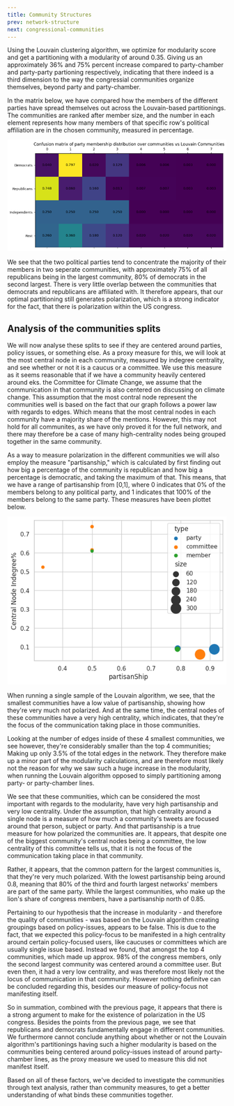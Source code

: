 ```yaml
---
title: Community Structures 
prev: network-structure
next: congressional-communities
---
```

<!-- Louvain:   
            Confusion matrix
            Community size (power law) (farve efter parti?)
            Evt. statistisk tests
-->

Using the Louvain clustering algorithm, we optimize for modularity score and get a partitioning with a modularity of around 0.35. Giving us an approximately 36% and 75% percent increase compared to party-chamber and party-party partioning respectively, indicating that there indeed is a third dimension to the way the congressial communities organize themselves, beyond party and party-chamber.

In the matrix below, we have compared how the members of the different parties have spread themselves out across the Louvain-based partitionings. The communities are ranked after member size, and the number in each element represents how many members of that specific row's political affiliation are in the chosen community, measured in percentage.

![](/images/Matrix.png) <!-- forket titel skal være party louvain -->

We see that the two political parties tend to concentrate the majority of their members in two seperate communities, with approximately 75% of all republicans being in the largest community, 80% of democrats in the second largest. There is very little overlap between the communities that democrats and republicans are affiliated with. It therefore appears, that our optimal partitioning still generates polarization, which is a strong indicator for the fact, that there is polarization within the US congress.
<!-- We see this in the way, that the different communities are divided so heavily along party line. We will now investigate, whether or not the different communities are centered around policy issues.  -->

## Analysis of the communities splits
We will now analyse these splits to see if they are centered around parties, policy issues, or something else.
As a proxy measure for this, we will look at the most central node in each community, measured by indegree centrality, and see whether or not it is a caucus or a committee. We use this measure as it seems reasonable that if we have a community heavily centered around eks. the Committee for Climate Change, we assume that the communication in that community is also centered on discussing on climate change. This assumption that the most contral node represent the communities well is based on the fact that our graph follows a power law with regards to edges. Which means that the most central nodes in each community have a majority share of the mentions. However, this may not hold for all communites, as we have only proved it for the full network, and there may therefore be a case of many high-centrality nodes being grouped together in the same community.

<!-- sammensat til en tekst 
If there is a high centrality around non-partisan committees, we assume this to mean, that the communication done in that community are centered around the subject, which the committee is itself centered around. That is, if we have a community heavily centered around the Committee for Climate Change, we assume that the communication in that community is centered on discussing climate change. 

We assume that the most central nodes represent the communities well, as our graph follows a power law with regards to edges. This tells us, that 20% of the nodes have approximately 80% or more of the edges, which should mean that the most central nodes in each community should have a major share of the mentions. However, this may not be true, as our power law is on a network wide-scale, and there may therefore be a case of many high-centrality nodes being grouped together in the same community.
-->

As a way to measure polarization in the different communities we will also employ the measure "partisanship," which is calculated by first finding out how big a percentage of the community is republican and how big a percentage is democratic, and taking the maximum of that. This means, that we have a range of partisanship from [0,1], where 0 indicates that 0% of the members belong to any political party, and 1 indicates that 100% of the members belong to the same party. These measures have been plottet below.


![](/images/LouvainGraf.png) <!-- mangler titel -->

When running a single sample of the Louvain algorithm, we see, that the smallest communities have a low value of partisanship, showing how they're very much not polarized. And at the same time, the central nodes of these communities have a very high centrality, which indicates, that they're the focus of the communication taking place in those communities. 

Looking at the number of edges inside of these 4 smallest communities, we see however, they're considerably smaller than the top 4 communities; Making up only 3.5% of the total edges in the network. They therefore make up a minor part of the modularity calculations, and are therefore most likely not the reason for why we saw such a huge increase in the modularity, when running the Louvain algorithm opposed to simply partitioning among party- or party-chamber lines.

We see that these communities, which can be considered the most important with regards to the modularity, have very high partisanship and very low centrality. Under the assumption, that high centrality around a single node is a measure of how much a community's tweets are focused around that person, subject or party. And that partisanship is a true measure for how polarized the communities are. It appears, that despite one of the biggest community's central nodes being a committee, the low centrality of this committee tells us, that it is not the focus of the communication taking place in that community.

Rather, it appears, that the common pattern for the largest communities is, that they're very much polarized.  With the lowest partisanship being around 0.8, meaning that 80% of the third and fourth largest networks' members are part of the same party. While the largest communities, who make up the lion's share of congress members, have a partisanship north of 0.85.

Pertaining to our hypothesis that the increase in modularity - and therefore the quality of communities - was based on the Louvain algorithm creating groupings based on policy-issues, appears to be false. This is due to the fact, that we expected this policy-focus to be manifested in a high centrality around certain policy-focused users, like caucuses or committees which are usually single issue based. Instead we found, that amongst the top 4 communities, which made up approx. 98% of the congress members, only the second largest community was centered around a committee user. But even then, it had a very low centrality, and was therefore most likely not the locus of communication in that community. However nothing definitve can be concluded regarding this, besides our measure of policy-focus not manifesting itself.

So in summation, combined with the previous page, it appears that there is a strong argument to make for the existence of polarization in the US congress. Besides the points from the previous page, we see that republicans and democrats fundamentally engage in different communities. We furthermore cannot conclude anything about whether or not the Louvain algorithm's partitionings having such a higher modularity is based on the communities being centered around policy-issues instead of around party-chamber lines, as the proxy measure we used to measure this did not manifest itself.

Based on all of these factors, we've decided to investigate the communities through text analysis, rather than community measures, to get a better understanding of what binds these communities together.


<!--
Lorem ipsum dolor sit amet, consectetur adipiscing elit. In nulla tellus, tempus sed lobortis quis, venenatis ac ante. Maecenas accumsan augue ultricies metus hendrerit, in ultrices urna fringilla. Suspendisse lobortis egestas magna, sit amet fermentum ligula tincidunt vitae. Suspendisse cursus non dui a vulputate. Cras vestibulum vulputate enim eu placerat. Ut scelerisque semper justo sit amet auctor. Aliquam sit amet iaculis tortor.

> Nulla in justo hendrerit, tincidunt mauris et, porta est. Donec in leo vitae est ultrices dapibus id nec tortor. Maecenas ut ipsum eu nisl cursus facilisis scelerisque eu ex. Aliquam euismod elementum libero, at vehicula ipsum.

Nam commodo lorem quis tortor euismod, ut ultrices orci aliquet. Sed eget dui nec sem ullamcorper convallis id nec ante. Aliquam ultricies a massa quis semper. Donec suscipit augue ut sagittis hendrerit. Aliquam erat volutpat. Proin aliquet maximus nibh, id aliquet justo maximus at. Sed accumsan ante id aliquam pellentesque. Aliquam nec hendrerit quam. Suspendisse maximus eros sollicitudin, accumsan turpis eu, blandit nulla. Nunc lorem elit, molestie at libero gravida, placerat consectetur ante. Sed tincidunt viverra tellus a vehicula.

Lorem ipsum dolor sit amet, consectetur adipiscing elit. Nam blandit lobortis turpis. Praesent porttitor, turpis eu posuere molestie, sem dolor scelerisque sapien, eu aliquet ante felis ac metus. Pellentesque semper ultricies urna. Aenean auctor, turpis ut convallis ultrices, eros tellus bibendum risus, eu varius velit ante et diam. In suscipit lorem orci, eu placerat nibh dignissim ut. Nullam consequat nisl dui, in ornare risus porttitor sed. Integer vitae nibh semper purus ultrices rutrum. Pellentesque non diam ornare, imperdiet elit a, tempus lacus. Suspendisse viverra euismod dapibus.
-->
